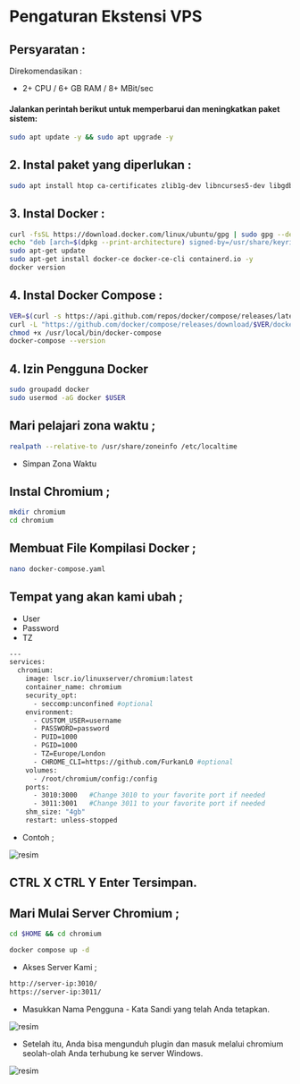 # Pengaturan Ekstensi VPS 

## Persyaratan : 
 
Direkomendasikan : 

- 2+ CPU  / 6+ GB RAM / 8+ MBit/sec

#### Jalankan perintah berikut untuk memperbarui dan meningkatkan paket sistem:

```bash
sudo apt update -y && sudo apt upgrade -y
```
## 2. Instal paket yang diperlukan :

```bash
sudo apt install htop ca-certificates zlib1g-dev libncurses5-dev libgdbm-dev libnss3-dev tmux iptables curl nvme-cli git wget make jq libleveldb-dev build-essential pkg-config ncdu tar clang bsdmainutils lsb-release libssl-dev libreadline-dev libffi-dev jq gcc screen unzip lz4 -y
```
## 3. Instal Docker : 

```bash
curl -fsSL https://download.docker.com/linux/ubuntu/gpg | sudo gpg --dearmor -o /usr/share/keyrings/docker-archive-keyring.gpg
echo "deb [arch=$(dpkg --print-architecture) signed-by=/usr/share/keyrings/docker-archive-keyring.gpg] https://download.docker.com/linux/ubuntu $(lsb_release -cs) stable" | sudo tee /etc/apt/sources.list.d/docker.list > /dev/null
sudo apt-get update
sudo apt-get install docker-ce docker-ce-cli containerd.io -y
docker version
```

## 4. Instal Docker Compose : 

```bash
VER=$(curl -s https://api.github.com/repos/docker/compose/releases/latest | grep tag_name | cut -d '"' -f 4)
curl -L "https://github.com/docker/compose/releases/download/$VER/docker-compose-$(uname -s)-$(uname -m)" -o /usr/local/bin/docker-compose
chmod +x /usr/local/bin/docker-compose
docker-compose --version
```

## 4. Izin Pengguna Docker

```bash
sudo groupadd docker
sudo usermod -aG docker $USER
```

## Mari pelajari zona waktu ; 

```bash
realpath --relative-to /usr/share/zoneinfo /etc/localtime
```

- Simpan Zona Waktu

## Instal Chromium ; 

```bash
mkdir chromium
cd chromium
```

## Membuat File Kompilasi Docker ; 

```bash
nano docker-compose.yaml
```

## Tempat yang akan kami ubah ; 

- User
- Password
- TZ

```bash
---
services:
  chromium:
    image: lscr.io/linuxserver/chromium:latest
    container_name: chromium
    security_opt:
      - seccomp:unconfined #optional
    environment:
      - CUSTOM_USER=username
      - PASSWORD=password
      - PUID=1000
      - PGID=1000
      - TZ=Europe/London
      - CHROME_CLI=https://github.com/FurkanL0 #optional
    volumes:
      - /root/chromium/config:/config
    ports:
      - 3010:3000   #Change 3010 to your favorite port if needed
      - 3011:3001   #Change 3011 to your favorite port if needed
    shm_size: "4gb"
    restart: unless-stopped
```

- Contoh ; 

![resim](https://github.com/user-attachments/assets/d52d9302-dbb8-47a6-93ab-74b5a82cab16)


## CTRL X CTRL Y Enter Tersimpan.

## Mari Mulai Server Chromium ; 
```bash
cd $HOME && cd chromium
```
```bash
docker compose up -d
```

- Akses Server Kami ; 

```bash
http://server-ip:3010/
https://server-ip:3011/
```

- Masukkan Nama Pengguna - Kata Sandi yang telah Anda tetapkan.

![resim](https://github.com/user-attachments/assets/88e6b139-b364-4c42-bd5f-653547b29bc5)

- Setelah itu, Anda bisa mengunduh plugin dan masuk melalui chromium seolah-olah Anda terhubung ke server Windows.

![resim](https://github.com/user-attachments/assets/84930d45-62e6-484c-8465-880c35a9228b)

